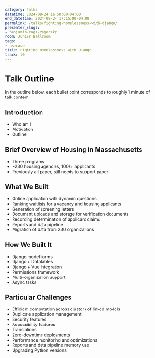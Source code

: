 ```yaml
---
category: talks
datetime: 2024-09-24 16:50:00-04:00
end_datetime: 2024-09-24 17:15:00-04:00
permalink: /talks/fighting-homelessness-with-django/
presenter_slugs:
- benjamin-zags-zagorsky
room: Junior Ballroom
tags:
- usecase
title: Fighting Homelessness with Django
track: t0
---
```


# Talk Outline

In the outline below, each bullet point corresponds to roughly 1 minute of talk content

## Introduction
* Who am I
* Motivation
* Outline

## Brief Overview of Housing in Massachusetts
* Three programs
* ~230 housing agencies, 100k+ applicants
* Previously all paper, still needs to support paper

## What We Built
* Online application with dynamic questions
* Ranking waitlists for a vacancy and housing applicants
* Generation of screening letters
* Document uploads and storage for verification documents
* Recording determination of applicant claims
* Reports and data pipeline
* Migration of data from 230 organizations

## How We Built It
* Django model forms
* Django + Datatables
* Django + Vue integration
* Permissions framework
* Multi-organization support
* Async tasks

## Particular Challenges
* Efficient computation across clusters of linked models
* Duplicate application management
* Security features
* Accessibility features
* Translations
* Zero-downtime deployments
* Performance monitoring and optimizations
* Reports and data pipeline memory use
* Upgrading Python versions
